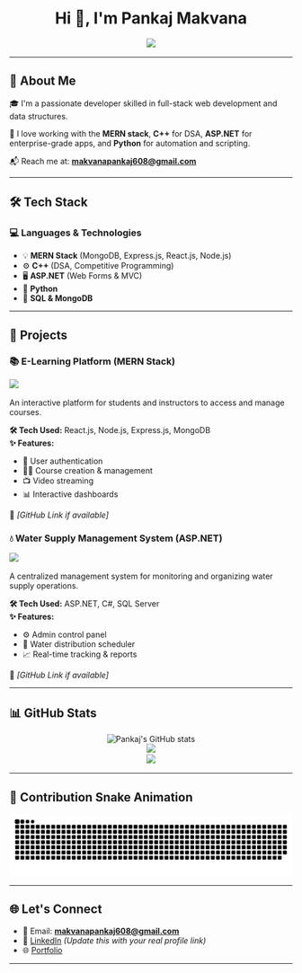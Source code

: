 <h1 align="center">Hi 👋, I'm Pankaj Makvana</h1>

<p align="center">
  <img src="https://img.shields.io/badge/Email-makvanapankaj608@gmail.com-blue?style=flat&logo=gmail&logoColor=white" />
</p>

---

## 🚀 About Me

🎓 I'm a passionate developer skilled in full-stack web development and data structures.

🔧 I love working with the **MERN stack**, **C++** for DSA, **ASP.NET** for enterprise-grade apps, and **Python** for automation and scripting.

📬 Reach me at: **makvanapankaj608@gmail.com**

---

## 🛠️ Tech Stack

### 💻 Languages & Technologies

- 💡 **MERN Stack** (MongoDB, Express.js, React.js, Node.js)
- ⚙️ **C++** (DSA, Competitive Programming)
- 🖥️ **ASP.NET** (Web Forms & MVC)
- 🐍 **Python**
- 💾 **SQL & MongoDB**

---

## 📂 Projects

### 📚 E-Learning Platform (MERN Stack)

<img src="https://cdn-icons-png.flaticon.com/512/5977/5977585.png" width="40"/>

An interactive platform for students and instructors to access and manage courses.

**🛠 Tech Used:** React.js, Node.js, Express.js, MongoDB  
**✨ Features:**
- 🔐 User authentication
- 🧑‍🏫 Course creation & management
- 📺 Video streaming
- 📊 Interactive dashboards

🔗 _[GitHub Link if available]_


### 💧 Water Supply Management System (ASP.NET)

<img src="https://cdn-icons-png.flaticon.com/512/861/861060.png" width="40"/>

A centralized management system for monitoring and organizing water supply operations.

**🛠 Tech Used:** ASP.NET, C#, SQL Server  
**✨ Features:**
- ⚙️ Admin control panel
- 📅 Water distribution scheduler
- 📈 Real-time tracking & reports

🔗 _[GitHub Link if available]_

---

## 📊 GitHub Stats

<p align="center">
  <img src="https://github-readme-stats.vercel.app/api?username=pankajmakvana711&show_icons=true&theme=tokyonight" alt="Pankaj's GitHub stats" />
  <br/>
  <img src="https://github-readme-streak-stats.herokuapp.com/?user=pankajmakvana711&theme=tokyonight" />
  <br/>
  <img src="https://github-readme-activity-graph.cyclic.app/graph?username=pankajmakvana711&theme=tokyo-night&area=true&hide_border=true" />
</p>

---

## 🐍 Contribution Snake Animation

![snake gif](https://raw.githubusercontent.com/Platane/snk/output/github-contribution-grid-snake.svg)

---

## 🌐 Let's Connect

- 📧 Email: **makvanapankaj608@gmail.com**
- 💼 [LinkedIn](https://www.linkedin.com/in/pankajmakvana711/) _(Update this with your real profile link)_
- 🌐 [Portfolio](https://pankajmakvana711.github.io/)

---
